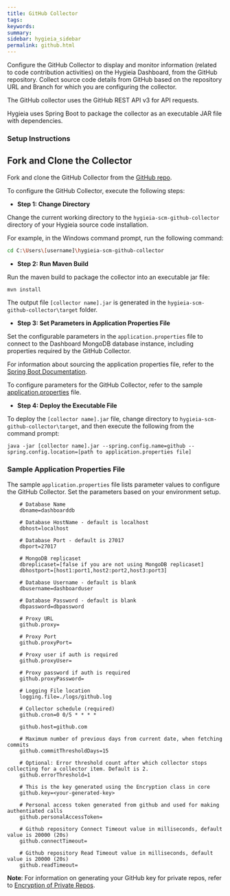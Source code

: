```yaml
---
title: GitHub Collector
tags:
keywords:
summary:
sidebar: hygieia_sidebar
permalink: github.html
---
```

Configure the GitHub Collector to display and monitor information (related to code contribution activities) on the Hygieia Dashboard, from the GitHub repository. Collect source code details from GitHub based on the repository URL and Branch for which you are configuring the collector. 

The GitHub collector uses the GitHub REST API v3 for API requests.

Hygieia uses Spring Boot to package the collector as an executable JAR file with dependencies.

### Setup Instructions

## Fork and Clone the Collector 

Fork and clone the GitHub Collector from the [GitHub repo](https://github.com/Hygieia/hygieia-scm-github-collector). 

To configure the GitHub Collector, execute the following steps:

*   **Step 1: Change Directory**

Change the current working directory to the `hygieia-scm-github-collector` directory of your Hygieia source code installation.

For example, in the Windows command prompt, run the following command:

```bash
cd C:\Users\[username]\hygieia-scm-github-collector
```

*   **Step 2: Run Maven Build**

Run the maven build to package the collector into an executable jar file:

```bash
mvn install
```

The output file `[collector name].jar` is generated in the `hygieia-scm-github-collector\target` folder.

*   **Step 3: Set Parameters in Application Properties File**

Set the configurable parameters in the `application.properties` file to connect to the Dashboard MongoDB database instance, including properties required by the GitHub Collector.

For information about sourcing the application properties file, refer to the [Spring Boot Documentation](http://docs.spring.io/spring-boot/docs/current-SNAPSHOT/reference/htmlsingle/#boot-features-external-config-application-property-files).

To configure parameters for the GitHub Collector, refer to the sample [application.properties](#sample-application-properties-file) file.

*   **Step 4: Deploy the Executable File**

To deploy the `[collector name].jar` file, change directory to `hygieia-scm-github-collector\target`, and then execute the following from the command prompt:

```
java -jar [collector name].jar --spring.config.name=github --spring.config.location=[path to application.properties file]
```

### Sample Application Properties File

The sample `application.properties` file lists parameter values to configure the GitHub Collector. Set the parameters based on your environment setup.

```properties
	# Database Name
	dbname=dashboarddb

	# Database HostName - default is localhost
	dbhost=localhost

	# Database Port - default is 27017
	dbport=27017

	# MongoDB replicaset
	dbreplicaset=[false if you are not using MongoDB replicaset]
	dbhostport=[host1:port1,host2:port2,host3:port3]

	# Database Username - default is blank
	dbusername=dashboarduser

	# Database Password - default is blank
	dbpassword=dbpassword
	
	# Proxy URL
	github.proxy=
	
	# Proxy Port
	github.proxyPort=
	
	# Proxy user if auth is required
	github.proxyUser=
	
	# Proxy password if auth is required
	github.proxyPassword=
	
	# Logging File location
	logging.file=./logs/github.log

	# Collector schedule (required)
	github.cron=0 0/5 * * * *

	github.host=github.com

	# Maximum number of previous days from current date, when fetching commits
	github.commitThresholdDays=15

	# Optional: Error threshold count after which collector stops collecting for a collector item. Default is 2.
	github.errorThreshold=1

	# This is the key generated using the Encryption class in core
	github.key=<your-generated-key>

	# Personal access token generated from github and used for making authentiated calls
	github.personalAccessToken=

	# Github repository Connect Timeout value in milliseconds, default value is 20000 (20s)
	github.connectTimeout=

	# Github repository Read Timeout value in milliseconds, default value is 20000 (20s) 
	github.readTimeout=
```
**Note**: For information on generating your GitHub key for private repos, refer to [Encryption of Private Repos](../collectors.md#encryption-for-private-repos).
